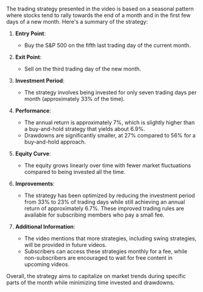 The trading strategy presented in the video is based on a seasonal pattern where stocks tend to rally towards the end of a month and in the first few days of a new month. Here's a summary of the strategy:

1. **Entry Point**: 
   - Buy the S&P 500 on the fifth last trading day of the current month.

2. **Exit Point**:
   - Sell on the third trading day of the new month.

3. **Investment Period**:
   - The strategy involves being invested for only seven trading days per month (approximately 33% of the time).

4. **Performance**:
   - The annual return is approximately 7%, which is slightly higher than a buy-and-hold strategy that yields about 6.9%.
   - Drawdowns are significantly smaller, at 27% compared to 56% for a buy-and-hold approach.

5. **Equity Curve**:
   - The equity grows linearly over time with fewer market fluctuations compared to being invested all the time.

6. **Improvements**:
   - The strategy has been optimized by reducing the investment period from 33% to 23% of trading days while still achieving an annual return of approximately 6.7%. These improved trading rules are available for subscribing members who pay a small fee.

7. **Additional Information**:
   - The video mentions that more strategies, including swing strategies, will be provided in future videos.
   - Subscribers can access these strategies monthly for a fee, while non-subscribers are encouraged to wait for free content in upcoming videos.

Overall, the strategy aims to capitalize on market trends during specific parts of the month while minimizing time invested and drawdowns.
